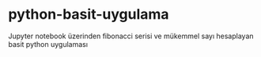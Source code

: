 # python-basit-uygulama
Jupyter notebook üzerinden fibonacci serisi ve mükemmel sayı hesaplayan basit  python uygulaması
